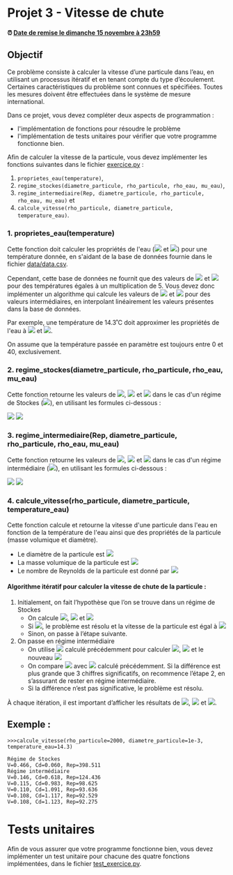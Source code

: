# Projet 3 - Vitesse de chute

<!--- Changer la date de remise en modifiant le URL--->
#### :alarm_clock: [Date de remise le dimanche 15 novembre à 23h59](https://www.timeanddate.com/countdown/generic?iso=20201115T2359&p0=165&msg=Remise&font=cursive&csz=1#)

## Objectif
Ce problème consiste à calculer la vitesse d’une particule dans l’eau, en utilisant un processus itératif et en tenant compte du type d’écoulement. Certaines caractéristiques du problème sont connues et spécifiées. Toutes les mesures doivent être effectuées dans le système de mesure international.

Dans ce projet, vous devez compléter deux aspects de programmation : 
- l'implémentation de fonctions pour résoudre le problème
- l'implémentation de tests unitaires pour vérifier que votre programme fonctionne bien.

Afin de calculer la vitesse de la particule, vous devez implémenter les fonctions suivantes dans le fichier [exercice.py](exercice.py) : 
1. `proprietes_eau(temperature)`, 
2. `regime_stockes(diametre_particule, rho_particule, rho_eau, mu_eau)`, 
3. `regime_intermediaire(Rep, diametre_particule, rho_particule, rho_eau, mu_eau)` et 
4. `calcule_vitesse(rho_particule, diametre_particule, temperature_eau)`.

### 1. proprietes_eau(temperature)

Cette fonction doit calculer les propriétés de l'eau (<img src="https://render.githubusercontent.com/render/math?math=\rho"> et <img src="https://render.githubusercontent.com/render/math?math=\mu">)  pour une température donnée, en s'aidant de la base de données fournie dans le fichier [data/data.csv](data/data.csv).

Cependant, cette base de données ne fournit que des valeurs de <img src="https://render.githubusercontent.com/render/math?math=\rho"> et <img src="https://render.githubusercontent.com/render/math?math=\mu"> pour des températures égales à un multiplication de 5. Vous devez donc implémenter un algorithme qui calcule les valeurs de <img src="https://render.githubusercontent.com/render/math?math=\rho"> et <img src="https://render.githubusercontent.com/render/math?math=\mu"> pour des valeurs intermédiaires, en interpolant linéairement les valeurs présentes dans la base de données.

Par exemple, une température de 14.3˚C doit approximer les propriétés de l'eau à <img src="https://render.githubusercontent.com/render/math?math=\rho=999.184"> et <img src="https://render.githubusercontent.com/render/math?math=\mu=0.0011638">.

On assume que la température passée en paramètre est toujours entre 0 et 40, exclusivement.

### 2. regime_stockes(diametre_particule, rho_particule, rho_eau, mu_eau)

Cette fonction retourne les valeurs de <img src="https://render.githubusercontent.com/render/math?math=V">, <img src="https://render.githubusercontent.com/render/math?math=C_D"> et <img src="https://render.githubusercontent.com/render/math?math=R_{ep}"> dans le cas d'un régime de Stockes (<img src="https://render.githubusercontent.com/render/math?math=R_{ep}≤0.3">), en utilisant les formules ci-dessous :

<img src="https://render.githubusercontent.com/render/math?math=V=\frac{gd_{p}^{2}}{18}\left( \frac{\rho_{p}-\rho_{H2O}}{\mu} \right)">

<img src="https://render.githubusercontent.com/render/math?math=C_D=24/R_ep">

### 3. regime_intermediaire(Rep, diametre_particule, rho_particule, rho_eau, mu_eau)

Cette fonction retourne les valeurs de <img src="https://render.githubusercontent.com/render/math?math=V">, <img src="https://render.githubusercontent.com/render/math?math=C_D"> et <img src="https://render.githubusercontent.com/render/math?math=R_{ep}"> dans le cas d'un régime intermédiaire (<img src="https://render.githubusercontent.com/render/math?math=0.3<R_{ep}≤1000">), en utilisant les formules ci-dessous :

<img src="https://render.githubusercontent.com/render/math?math=V=\left[ \frac{4gd_{p}}{3C_D} \left( \frac{\rho_{p}-\rho_{H2O}}{\rho_{H2O}} \right) \right]^{1/2}">

<img src="https://render.githubusercontent.com/render/math?math=C_D=\frac{24}{R_{ep}} \left(1 + 0.14 R_{ep}^{0.7} \right)">

### 4. calcule_vitesse(rho_particule, diametre_particule, temperature_eau)

Cette fonction calcule et retourne la vitesse d'une particule dans l'eau en fonction de la température de l'eau ainsi que des propriétés de la particule (masse volumique et diamètre).

- Le diamètre de la particule est <img src="https://render.githubusercontent.com/render/math?math=d_p=1 mm">
- La masse volumique de la particule est <img src="https://render.githubusercontent.com/render/math?math=\rho_p=2000 kg/m^3">
- Le nombre de Reynolds de la particule est donné par <img src="https://render.githubusercontent.com/render/math?math=R_{ep}=\frac {d_p V \rho_{ H2O}}{\mu}">

#### **Algorithme itératif pour calculer la vitesse de chute de la particule :**
1. Initialement, on fait l’hypothèse que l’on se trouve dans un régime de Stockes
    - On calcule <img src="https://render.githubusercontent.com/render/math?math=V">, <img src="https://render.githubusercontent.com/render/math?math=C_D"> et <img src="https://render.githubusercontent.com/render/math?math=R_{ep}">
    - Si <img src="https://render.githubusercontent.com/render/math?math=R_{ep}<0.3">, le problème est résolu et la vitesse de la particule est égal à <img src="https://render.githubusercontent.com/render/math?math=V">
    - Sinon, on passe à l’étape suivante.
2. On passe en régime intermédiaire
	- On utilise <img src="https://render.githubusercontent.com/render/math?math=R_{ep}"> calculé précédemment pour calculer <img src="https://render.githubusercontent.com/render/math?math=C_D">, <img src="https://render.githubusercontent.com/render/math?math=V"> et le nouveau <img src="https://render.githubusercontent.com/render/math?math=R_{ep}">
	- On compare <img src="https://render.githubusercontent.com/render/math?math=V"> avec <img src="https://render.githubusercontent.com/render/math?math=V"> calculé précédemment. Si la différence est plus grande que 3 chiffres significatifs, on recommence l’étape 2, en s’assurant de rester en régime intermédiaire.
	- Si la différence n’est pas significative, le problème est résolu.

À chaque itération, il est important d’afficher les résultats de <img src="https://render.githubusercontent.com/render/math?math=V">, <img src="https://render.githubusercontent.com/render/math?math=C_D"> et <img src="https://render.githubusercontent.com/render/math?math=R_{ep}">.

## Exemple :
```
>>>calcule_vitesse(rho_particule=2000, diametre_particule=1e-3, temperature_eau=14.3)

Régime de Stockes
V=0.466, Cd=0.060, Rep=398.511
Régime intermédiaire
V=0.146, Cd=0.618, Rep=124.436
V=0.115, Cd=0.983, Rep=98.625
V=0.110, Cd=1.091, Rep=93.636
V=0.108, Cd=1.117, Rep=92.529
V=0.108, Cd=1.123, Rep=92.275
```

# Tests unitaires
Afin de vous assurer que votre programme fonctionne bien, vous devez implémenter un test unitaire pour chacune des quatre fonctions implémentées, dans le fichier [test_exercice.py](test_exercice.py).

